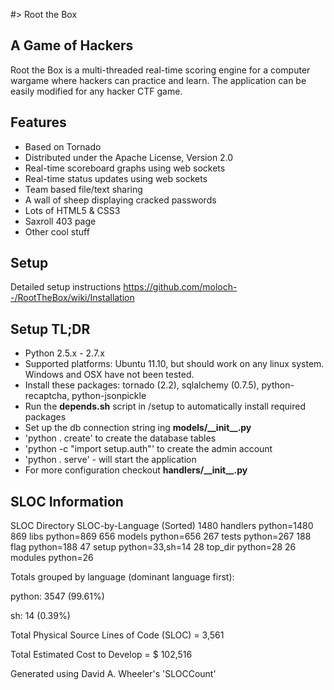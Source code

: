 #> Root the Box

A Game of Hackers
-------------------
Root the Box is a multi-threaded real-time scoring engine for a computer wargame where hackers can practice and learn. 
The application can be easily modified for any hacker CTF game.

Features
-------------------
* Based on Tornado
* Distributed under the Apache License, Version 2.0
* Real-time scoreboard graphs using web sockets
* Real-time status updates using web sockets
* Team based file/text sharing
* A wall of sheep displaying cracked passwords
* Lots of HTML5 & CSS3
* Saxroll 403 page
* Other cool stuff

Setup
-------------------
Detailed setup instructions https://github.com/moloch--/RootTheBox/wiki/Installation

Setup TL;DR
-------------------
* Python 2.5.x - 2.7.x
* Supported platforms: Ubuntu 11.10, but should work on any linux system.  Windows and OSX have not been tested.
* Install these packages: tornado (2.2), sqlalchemy (0.7.5), python-recaptcha, python-jsonpickle
* Run the __depends.sh__ script in /setup to automatically install required packages
* Set up the db connection string ing __models/\_\_init\_\_.py__
* 'python . create' to create the database tables 
* 'python -c "import setup.auth"' to create the admin account
* 'python . serve' - will start the application
*  For more configuration checkout __handlers/\_\_init\_\_.py__

SLOC Information
---------------------
SLOC	Directory	SLOC-by-Language (Sorted)
1480    handlers        python=1480
869     libs            python=869
656     models          python=656
267     tests           python=267
188     flag            python=188
47      setup           python=33,sh=14
28      top_dir         python=28
26      modules         python=26

Totals grouped by language (dominant language first):

python:        3547 (99.61%)

sh:              14 (0.39%)

Total Physical Source Lines of Code (SLOC)                = 3,561

Total Estimated Cost to Develop                           = $ 102,516

Generated using David A. Wheeler's 'SLOCCount'

